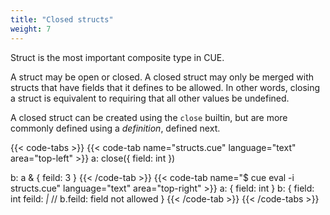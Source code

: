 ```yaml
---
title: "Closed structs"
weight: 7
---
```

Struct is the most important composite type in CUE.

A struct may be open or closed.
A closed struct may only be merged with structs that have fields that
it defines to be allowed.
In other words, closing a struct is equivalent to requiring that all
other values be undefined.

A closed struct can be created using the `close` builtin,
but are more commonly defined using a _definition_, defined next.

{{< code-tabs >}}
{{< code-tab name="structs.cue" language="text"  area="top-left" >}}
a: close({
	field: int
})

b: a & {
	feild: 3
}
{{< /code-tab >}}
{{< code-tab name="$ cue eval -i structs.cue" language="text"  area="top-right" >}}
a: {
    field: int
}
b: {
    field: int
    feild: _|_ // b.feild: field not allowed
}
{{< /code-tab >}}
{{< /code-tabs >}}
